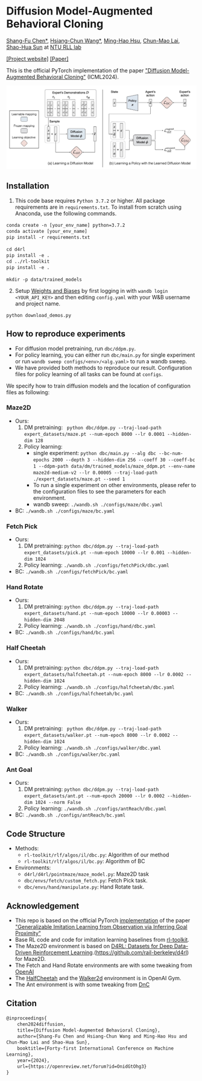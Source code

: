 # Diffusion Model-Augmented Behavioral Cloning

[Shang-Fu Chen\*](https://shangfuchen.github.io/),
[Hsiang-Chun Wang\*](https://openreview.net/profile?id=~Hsiang-Chun_Wang1),
[Ming-Hao Hsu](https://qaz159qaz159.github.io/),
[Chun-Mao Lai](https://www.mecoli.net/),
[Shao-Hua Sun](https://shaohua0116.github.io) at [NTU RLL lab](https://nturll.xyz/about)

[[Project website]](https://nturobotlearninglab.github.io/dbc/) [[Paper]](https://arxiv.org/abs/2302.13335)

This is the official PyTorch implementation of the paper ["Diffusion Model-Augmented Behavioral Cloning"](https://nturobotlearninglab.github.io/dbc/) (ICML2024).

![image](docs/img/framework.jpeg)

## Installation

1. This code base requires `Python 3.7.2` or higher. All package requirements are in
   `requirements.txt`. To install from scratch using Anaconda, use the following
   commands.

```
conda create -n [your_env_name] python=3.7.2
conda activate [your_env_name]
pip install -r requirements.txt

cd d4rl
pip install -e .
cd ../rl-toolkit
pip install -e .

mkdir -p data/trained_models
```

2. Setup [Weights and Biases](https://wandb.ai/site) by first logging in with `wandb login <YOUR_API_KEY>` and then editing `config.yaml` with your W&B username and project name.

```
python download_demos.py
```

## How to reproduce experiments
- For diffusion model pretraining, run `dbc/ddpm.py`.
- For policy learning, you can either run `dbc/main.py` for single experiment or run `wandb sweep configs/<env>/<alg.yaml>` to run a wandb sweep. 
- We have provided both methods to reproduce our result. Configuration files for policy learning of all tasks can be found at `configs`.

We specify how to train diffusion models and the location of configuration files as following:

### Maze2D

- Ours:
    1. DM pretraining: ` python dbc/ddpm.py --traj-load-path expert_datasets/maze.pt --num-epoch 8000 --lr 0.0001 --hidden-dim 128`
    2. Policy learning:
        - single experiment: `python dbc/main.py --alg dbc --bc-num-epochs 2000 --depth 3 --hidden-dim 256 --coeff 30 --coeff-bc 1 --ddpm-path data/dm/trained_models/maze_ddpm.pt --env-name maze2d-medium-v2 --lr 0.00005 --traj-load-path ./expert_datasets/maze.pt --seed 1`
        - To run a single experiment on other environments, please refer to the configuration files to see the parameters for each environment.
        - wandb sweep: `./wandb.sh ./configs/maze/dbc.yaml`
- BC: `./wandb.sh ./configs/maze/bc.yaml`

### Fetch Pick

- Ours:
    1. DM pretraining: `python dbc/ddpm.py --traj-load-path expert_datasets/pick.pt --num-epoch 10000 --lr 0.001 --hidden-dim 1024  `
    2. Policy learning: `./wandb.sh ./configs/fetchPick/dbc.yaml`
- BC: `./wandb.sh ./configs/fetchPick/bc.yaml`

### Hand Rotate

- Ours:
    1. DM pretraining: `python dbc/ddpm.py --traj-load-path expert_datasets/hand.pt --num-epoch 10000 --lr 0.00003 --hidden-dim 2048`
    2. Policy learning: `./wandb.sh ./configs/hand/dbc.yaml`
- BC: `./wandb.sh ./configs/hand/bc.yaml`

### Half Cheetah

- Ours:
    1. DM pretraining: `python dbc/ddpm.py --traj-load-path expert_datasets/halfcheetah.pt --num-epoch 8000 --lr 0.0002 --hidden-dim 1024`
    2. Policy learning: `./wandb.sh ./configs/halfcheetah/dbc.yaml`
- BC: `./wandb.sh ./configs/halfcheetah/bc.yaml`

### Walker

- Ours:
    1. DM pretraining: ` python dbc/ddpm.py --traj-load-path expert_datasets/walker.pt --num-epoch 8000 --lr 0.0002 --hidden-dim 1024`
    2. Policy learning: `./wandb.sh ./configs/walker/dbc.yaml`
- BC: `./wandb.sh ./configs/walker/bc.yaml`

### Ant Goal

- Ours:
    1. DM pretraining: `python dbc/ddpm.py --traj-load-path expert_datasets/ant.pt --num-epoch 20000 --lr 0.0002 --hidden-dim 1024 --norm False`
    2. Policy learning: `./wandb.sh ./configs/antReach/dbc.yaml`
- BC: `./wandb.sh ./configs/antReach/bc.yaml`

## Code Structure

- Methods:
  - `rl-toolkit/rlf/algos/il/dbc.py`: Algorithm of our method
  - `rl-toolkit/rlf/algos/il/bc.py`: Algorithm of BC
- Environments:
  - `d4rl/d4rl/pointmaze/maze_model.py`: Maze2D task
  - `dbc/envs/fetch/custom_fetch.py`: Fetch Pick task.
  - `dbc/envs/hand/manipulate.py`: Hand Rotate task.

## Acknowledgement
- This repo is based on the official PyTorch [implementation](https://github.com/clvrai/goal_prox_il) of the paper ["Generalizable Imitation Learning from Observation via Inferring Goal Proximity"](https://clvrai.github.io/goal_prox_il/)
- Base RL code and code for imitation learning baselines from [rl-toolkit](https://github.com/ASzot/rl-toolkit).
- The Maze2D environment is based on [D4RL: Datasets for Deep Data-Driven Reinforcement Learning](https://github.com/rail-berkeley/d4rl).(https://github.com/rail-berkeley/d4rl) for Maze2D.
- The Fetch and Hand Rotate environments are with some tweaking from [OpenAI](https://github.com/openai/gym/tree/6df1b994bae791667a556e193d2a215b8a1e397a/gym/envs/robotics)
- The [HalfCheetah](https://github.com/openai/gym/blob/master/gym/envs/mujoco/half_cheetah_v3.py) and the [Walker2d](https://github.com/openai/gym/blob/master/gym/envs/mujoco/walker2d_v3.py) environment is in OpenAI Gym.
- The Ant environment is with some tweaking from [DnC](https://github.com/dibyaghosh/dnc)

## Citation

```
@inproceedings{
    chen2024diffusion,
    title={Diffusion Model-Augmented Behavioral Cloning},
    author={Shang-Fu Chen and Hsiang-Chun Wang and Ming-Hao Hsu and Chun-Mao Lai and Shao-Hua Sun},
    booktitle={Forty-first International Conference on Machine Learning},
    year={2024},
    url={https://openreview.net/forum?id=OnidGtOhg3}
}
```
